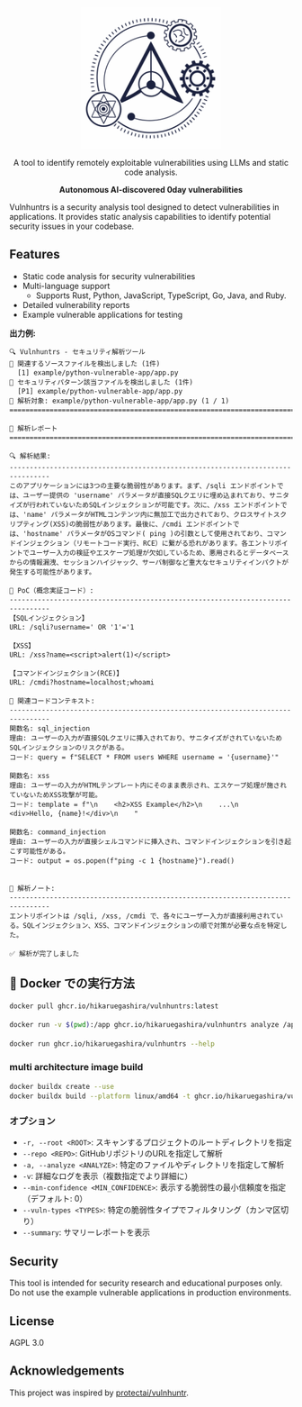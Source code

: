 <div align="center">

  <img width="250" src="./logo.png" alt="Vulnhuntrs Logo">

A tool to identify remotely exploitable vulnerabilities using LLMs and static code analysis.

**Autonomous AI-discovered 0day vulnerabilities**

</div>

Vulnhuntrs is a security analysis tool designed to detect vulnerabilities in applications. It provides static analysis capabilities to identify potential security issues in your codebase.

## Features

- Static code analysis for security vulnerabilities
- Multi-language support
  - Supports Rust, Python, JavaScript, TypeScript, Go, Java, and Ruby.
- Detailed vulnerability reports
- Example vulnerable applications for testing

**出力例:**

```
🔍 Vulnhuntrs - セキュリティ解析ツール
📁 関連するソースファイルを検出しました (1件)
  [1] example/python-vulnerable-app/app.py
🔎 セキュリティパターン該当ファイルを検出しました (1件)
  [P1] example/python-vulnerable-app/app.py
📄 解析対象: example/python-vulnerable-app/app.py (1 / 1)
================================================================================

📝 解析レポート
================================================================================

🔍 解析結果:
--------------------------------------------------------------------------------
このアプリケーションには3つの主要な脆弱性があります。まず、/sqli エンドポイントでは、ユーザー提供の 'username' パラメータが直接SQLクエリに埋め込まれており、サニタイズが行われていないためSQLインジェクションが可能です。次に、/xss エンドポイントでは、'name' パラメータがHTMLコンテンツ内に無加工で出力されており、クロスサイトスクリプティング(XSS)の脆弱性があります。最後に、/cmdi エンドポイントでは、'hostname' パラメータがOSコマンド( ping )の引数として使用されており、コマンドインジェクション（リモートコード実行、RCE）に繋がる恐れがあります。各エントリポイントでユーザー入力の検証やエスケープ処理が欠如しているため、悪用されるとデータベースからの情報漏洩、セッションハイジャック、サーバ制御など重大なセキュリティインパクトが発生する可能性があります。

🔨 PoC（概念実証コード）:
--------------------------------------------------------------------------------
【SQLインジェクション】
URL: /sqli?username=' OR '1'='1

【XSS】
URL: /xss?name=<script>alert(1)</script>

【コマンドインジェクション(RCE)】
URL: /cmdi?hostname=localhost;whoami

📄 関連コードコンテキスト:
--------------------------------------------------------------------------------
関数名: sql_injection
理由: ユーザーの入力が直接SQLクエリに挿入されており、サニタイズがされていないためSQLインジェクションのリスクがある。
コード: query = f"SELECT * FROM users WHERE username = '{username}'"

関数名: xss
理由: ユーザーの入力がHTMLテンプレート内にそのまま表示され、エスケープ処理が施されていないためXSS攻撃が可能。
コード: template = f"\n    <h2>XSS Example</h2>\n    ...\n    <div>Hello, {name}!</div>\n    "

関数名: command_injection
理由: ユーザーの入力が直接シェルコマンドに挿入され、コマンドインジェクションを引き起こす可能性がある。
コード: output = os.popen(f"ping -c 1 {hostname}").read()


📓 解析ノート:
--------------------------------------------------------------------------------
エントリポイントは /sqli, /xss, /cmdi で、各々にユーザー入力が直接利用されている。SQLインジェクション、XSS、コマンドインジェクションの順で対策が必要な点を特定した。

✅ 解析が完了しました
```

## 🐳 Docker での実行方法

```bash
docker pull ghcr.io/hikaruegashira/vulnhuntrs:latest

docker run -v $(pwd):/app ghcr.io/hikaruegashira/vulnhuntrs analyze /app/path/to/target

docker run ghcr.io/hikaruegashira/vulnhuntrs --help
```

### multi architecture image build

```bash
docker buildx create --use
docker buildx build --platform linux/amd64 -t ghcr.io/hikaruegashira/vulnhuntrs:latest --push .
```

### オプション

- `-r, --root <ROOT>`: スキャンするプロジェクトのルートディレクトリを指定
- `--repo <REPO>`: GitHubリポジトリのURLを指定して解析
- `-a, --analyze <ANALYZE>`: 特定のファイルやディレクトリを指定して解析
- `-v`: 詳細なログを表示（複数指定でより詳細に）
- `--min-confidence <MIN_CONFIDENCE>`: 表示する脆弱性の最小信頼度を指定（デフォルト: 0）
- `--vuln-types <TYPES>`: 特定の脆弱性タイプでフィルタリング（カンマ区切り）
- `--summary`: サマリーレポートを表示

## Security

This tool is intended for security research and educational purposes only. Do not use the example vulnerable applications in production environments.

## License

AGPL 3.0

## Acknowledgements

This project was inspired by [protectai/vulnhuntr](https://github.com/protectai/vulnhuntr).
